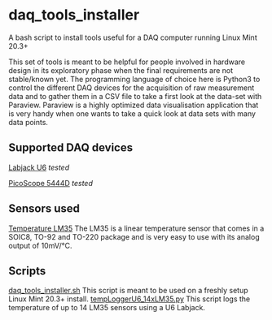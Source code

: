 # daq_tools_installer
A bash script to install tools useful for a DAQ computer running Linux Mint 20.3+

This set of tools is meant to be helpful for people involved in hardware design in its exploratory phase when the final requirements are not stable/known yet. The programming language of choice here is Python3 to control the different DAQ devices for the acquisition of raw measurement data and to gather them in a CSV file to take a first look at the data-set with Paraview. Paraview is a highly optimized data visualisation application that is very handy when one wants to take a quick look at data sets with many data points.

## Supported DAQ devices

[Labjack U6](https://labjack.com/products/u6) *tested*

[PicoScope 5444D](https://www.picotech.com/oscilloscope/5000/flexible-resolution-oscilloscope) *tested*

## Sensors used
[Temperature LM35](https://www.ti.com/lit/ds/symlink/lm35.pdf)
The LM35 is a linear temperature sensor that comes in a SOIC8, TO-92 and TO-220 package and is very easy to use with its analog output of 10mV/°C. 

## Scripts
[daq_tools_installer.sh](https://github.com/DeadBugEngineering/daq_tools_installer/blob/main/daq_tools_installer.sh)
This script is meant to be used on a freshly setup Linux Mint 20.3+ install.
[tempLoggerU6_14xLM35.py](https://github.com/DeadBugEngineering/daq_tools_installer/blob/main/tempLoggerU6_14xLM35.py)
This script logs the temperature of up to 14 LM35 sensors using a U6 Labjack. 
